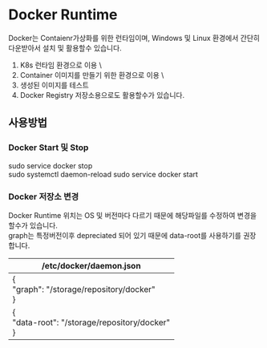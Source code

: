 # Docker Runtime
Docker는 Contaienr가상화를 위한 런타임이며, Windows 및 Linux 환경에서 간단히 다운받아서 설치 및 활용할수 있습니다.
1. K8s 런타임 환경으로 이용 \
2. Container 이미지를 만들기 위한 환경으로 이용 \
3. 생성된 이미지를 테스트 
4. Docker Registry 저장소용으로도 활용할수가 있습니다. 

## 사용방법
### Docker Start 및 Stop
sudo service docker stop	
sudo systemctl daemon-reload
sudo service docker start	

### Docker 저장소 변경
Docker Runtime 위치는 OS 및 버전마다 다르기 때문에 해당파일를 수정하여 변경을 할수가 있습니다.\
graph는 특정버전이후 depreciated 되어 있기 때문에  data-root를 사용하기를 권장합니다.

|/etc/docker/daemon.json|
|---|
|{<br />"graph": "/storage/repository/docker" <br />}|
|{<br />"data-root": "/storage/repository/docker" <br />}|
